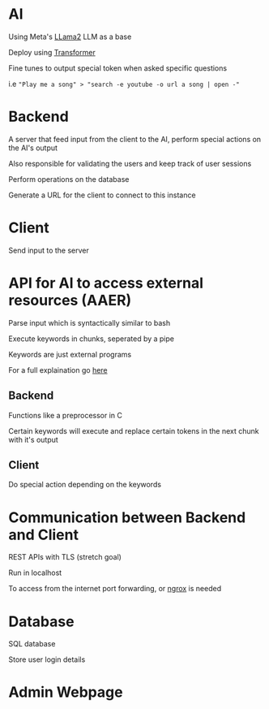 # AI
Using Meta's [LLama2](https://huggingface.co/blog/llama2) LLM as a base

Deploy using [Transformer](https://huggingface.co/docs/transformers/index)

Fine tunes to output special token when asked specific questions

i.e `"Play me a song" > "search -e youtube -o url a song | open -"`

# Backend
A server that feed input from the client to the AI, perform special actions on the AI's output

Also responsible for validating the users and keep track of user sessions

Perform operations on the database

Generate a URL for the client to connect to this instance

# Client

Send input to the server

# API for AI to access external resources (AAER)
Parse input which is syntactically similar to bash

Execute keywords in chunks, seperated by a pipe

Keywords are just external programs

For a full explaination go [here](./AAER/README.md)

## Backend
Functions like a preprocessor in C

Certain keywords will execute and replace certain tokens in the next chunk with it's output

## Client
Do special action depending on the keywords

# Communication between Backend and Client
REST APIs with TLS (stretch goal)

Run in localhost

To access from the internet port forwarding, or [ngrox](https://ngrok.com/) is needed

# Database
SQL database

Store user login details

# Admin Webpage
